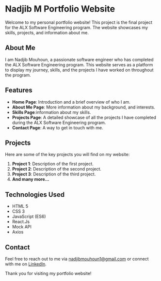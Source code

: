 # Nadjib M Portfolio Website

Welcome to my personal portfolio website! This project is the final project for the ALX Software Engineering program. The website showcases my skills, projects, and information about me.

## About Me

I am Nadjib Mouhoun, a passionate software engineer who has completed the ALX Software Engineering program. This website serves as a platform to display my journey, skills, and the projects I have worked on throughout the program.

## Features

- **Home Page**: Introduction and a brief overview of who I am.
- **About Me Page**: More information about my background, and interests.
- **Skills Page**:information about my skills.
- **Projects Page**: A detailed showcase of all the projects I have completed during the ALX Software Engineering program.
- **Contact Page**: A way to get in touch with me.

## Projects

Here are some of the key projects you will find on my website:

1. **Project 1**: Description of the first project.
2. **Project 2**: Description of the second project.
3. **Project 3**: Description of the third project.
4. **And many more...**

## Technologies Used

- HTML 5
- CSS 3
- JavaScript (ES6)
- React.Js
- Mock API
- Axios

## Contact

Feel free to reach out to me via [nadjibmouhoun1@gmail.com](mailto:nadjibmouhoun1@gmail.com) or connect with me on [LinkedIn](https://www.linkedin.com/in/nadjib-mouhoun/).

Thank you for visiting my portfolio website!
